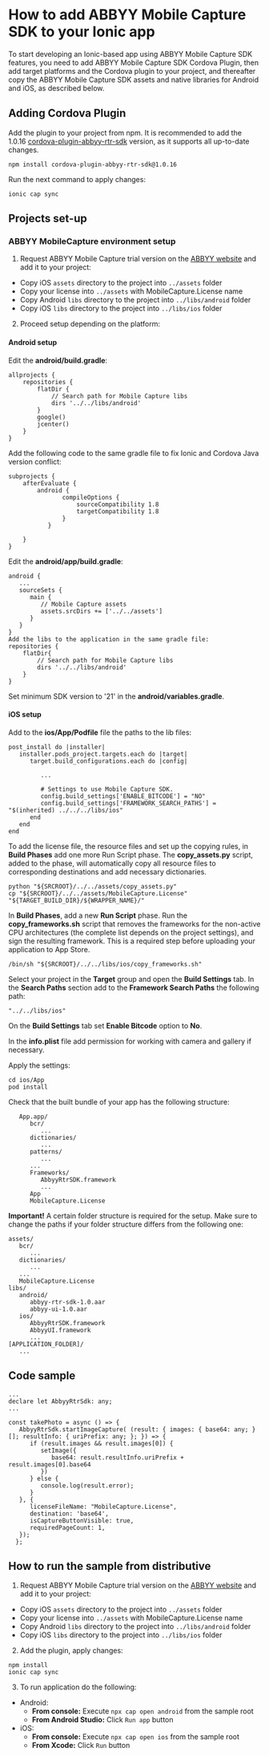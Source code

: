 # How to add ABBYY Mobile Capture SDK to your Ionic app

To start developing an Ionic-based app using ABBYY Mobile Capture SDK features, you need to add ABBYY Mobile Capture SDK Cordova Plugin, then add target platforms and the Cordova plugin to your project, and thereafter copy the ABBYY Mobile Capture SDK assets and native libraries for Android and iOS, as described below.

## Adding Cordova Plugin
Add the plugin to your project from npm. It is recommended to add the 1.0.16 [cordova-plugin-abbyy-rtr-sdk](https://www.npmjs.com/package/cordova-plugin-abbyy-rtr-sdk) version, as it supports all up-to-date changes.

`npm install cordova-plugin-abbyy-rtr-sdk@1.0.16`

Run the next command to apply changes:

`ionic cap sync`

## Projects set-up

### ABBYY MobileCapture environment setup
1. Request ABBYY Mobile Capture trial version on the [ABBYY website](https://www.abbyy.com/mobile-capture-sdk/#request-demo) and add it to your project:

* Copy iOS `assets` directory to the project into `../assets` folder
* Copy your license into `../assets` with MobileCapture.License name
* Copy Android `libs` directory to the project into `../libs/android` folder 
* Copy iOS `libs` directory to the project into `../libs/ios` folder

2. Proceed setup depending on the platform:

#### Android setup

Edit the **android/build.gradle**:

```
allprojects {
    repositories {
        flatDir {
            // Search path for Mobile Capture libs
            dirs '../../libs/android'
        }
        google()
        jcenter()
    }
}
```

Add the following code to the same gradle file to fix Ionic and Cordova Java version conflict:

```
subprojects {
    afterEvaluate {
        android {
               compileOptions {
                   sourceCompatibility 1.8
                   targetCompatibility 1.8
               }
           }

    }
}
```

Edit the **android/app/build.gradle**:

```
android {
   ...
   sourceSets {
      main {
         // Mobile Capture assets
         assets.srcDirs += ['../../assets']
      }
   }
}
Add the libs to the application in the same gradle file: 
repositories {
    flatDir{
        // Search path for Mobile Capture libs
        dirs '../../libs/android'
    }
} 
```

Set minimum SDK version to '21' in the **android/variables.gradle**.

#### iOS setup

Add to the **ios/App/Podfile** file the paths to the lib files:

```
post_install do |installer|
   installer.pods_project.targets.each do |target|
      target.build_configurations.each do |config|

         ...

         # Settings to use Mobile Capture SDK.
         config.build_settings['ENABLE_BITCODE'] = "NO"
         config.build_settings['FRAMEWORK_SEARCH_PATHS'] = "$(inherited) ../../../libs/ios"
      end
   end
end
```

To add the license file, the resource files and set up the copying rules, in **Build Phases** add one more Run Script phase. The **copy_assets.py** script, added to the phase, will automatically copy all resource files to corresponding destinations and add necessary dictionaries.

```
python "${SRCROOT}/../../assets/copy_assets.py"
cp "${SRCROOT}/../../assets/MobileCapture.License" "${TARGET_BUILD_DIR}/${WRAPPER_NAME}/"
```

In **Build Phases**, add a new **Run Script** phase. Run the **copy_frameworks.sh** script that removes the frameworks for the non-active CPU architectures (the complete list depends on the project settings), and sign the resulting framework. This is a required step before uploading your application to App Store.

```
/bin/sh "${SRCROOT}/../../libs/ios/copy_frameworks.sh"
```

Select your project in the **Target** group and open the **Build Settings** tab. In the **Search Paths** section add to the **Framework Search Paths** the following path:
```
"../../libs/ios"
```

On the **Build Settings** tab set **Enable Bitcode** option to **No**.

In the **info.plist** file add permission for working with camera and gallery if necessary.

Apply the settings:

```
cd ios/App
pod install
```

Check that the built bundle of your app has the following structure:

```
   App.app/
      bcr/
         ...
      dictionaries/
         ...
      patterns/
         ...
      ...
      Frameworks/
         AbbyyRtrSDK.framework
         ...
      App
      MobileCapture.License
```

**Important!** A certain folder structure is required for the setup. Make sure to change the paths if your folder structure differs from the following one:

```
assets/
   bcr/
      ...
   dictionaries/
      ...
   ...
   MobileCapture.License
libs/
   android/
      abbyy-rtr-sdk-1.0.aar
      abbyy-ui-1.0.aar
   ios/
      AbbyyRtrSDK.framework
      AbbyyUI.framework
      ...
[APPLICATION_FOLDER]/
   ...
```

## Code sample

```
...
declare let AbbyyRtrSdk: any;
...

const takePhoto = async () => {
   AbbyyRtrSdk.startImageCapture( (result: { images: { base64: any; }[]; resultInfo: { uriPrefix: any; }; }) => {
      if (result.images && result.images[0]) {
         setImage({
            base64: result.resultInfo.uriPrefix + result.images[0].base64
         })
      } else {
         console.log(result.error);
      }
   }, {
      licenseFileName: "MobileCapture.License",
      destination: 'base64',
      isCaptureButtonVisible: true,
      requiredPageCount: 1,
   });
  };
```

## How to run the sample from distributive

1. Request ABBYY Mobile Capture trial version on the [ABBYY website](https://www.abbyy.com/mobile-capture-sdk/#request-demo) and add it to your project:

* Copy iOS `assets` directory to the project into `../assets` folder
* Copy your license into `../assets` with MobileCapture.License name
* Copy Android `libs` directory to the project into `../libs/android` folder 
* Copy iOS `libs` directory to the project into `../libs/ios` folder

2. Add the plugin, apply changes:

```
npm install
ionic cap sync
```

3. To run application do the following:
* Android:
  * **From console:**
    Execute `npx cap open android` from the sample root 
  * **From Android Studio:**
    Click `Run app` button 
* iOS:
  * **From console:**
    Execute `npx cap open ios` from the sample root 
  * **From Xcode:**
    Click `Run` button 
    
